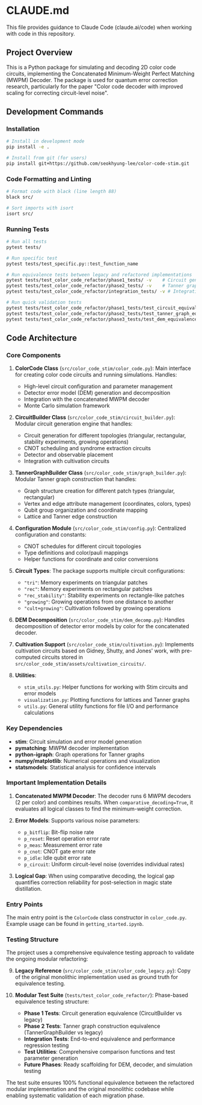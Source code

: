 # CLAUDE.md

This file provides guidance to Claude Code (claude.ai/code) when working with code in this repository.

## Project Overview

This is a Python package for simulating and decoding 2D color code circuits, implementing the Concatenated Minimum-Weight Perfect Matching (MWPM) Decoder. The package is used for quantum error correction research, particularly for the paper "Color code decoder with improved scaling for correcting circuit-level noise".

## Development Commands

### Installation
```bash
# Install in development mode
pip install -e .

# Install from git (for users)
pip install git+https://github.com/seokhyung-lee/color-code-stim.git
```

### Code Formatting and Linting
```bash
# Format code with black (line length 88)
black src/

# Sort imports with isort
isort src/
```

### Running Tests
```bash
# Run all tests
pytest tests/

# Run specific test
pytest tests/test_specific.py::test_function_name

# Run equivalence tests between legacy and refactored implementations
pytest tests/test_color_code_refactor/phase1_tests/ -v    # Circuit generation equivalence
pytest tests/test_color_code_refactor/phase2_tests/ -v    # Tanner graph equivalence
pytest tests/test_color_code_refactor/integration_tests/ -v # Integration and performance tests

# Run quick validation tests
pytest tests/test_color_code_refactor/phase1_tests/test_circuit_equivalence.py::TestPhase1CircuitEquivalence::test_quick_circuit_equivalence -v
pytest tests/test_color_code_refactor/phase2_tests/test_tanner_graph_equivalence.py::TestPhase2TannerGraphEquivalence::test_quick_graph_equivalence -v
pytest tests/test_color_code_refactor/phase3_tests/test_dem_equivalence.py::TestPhase3DEMEquivalence::test_quick_dem_equivalence -v
```

## Code Architecture

### Core Components

1. **ColorCode Class** (`src/color_code_stim/color_code.py`): Main interface for creating color code circuits and running simulations. Handles:
   - High-level circuit configuration and parameter management
   - Detector error model (DEM) generation and decomposition
   - Integration with the concatenated MWPM decoder
   - Monte Carlo simulation framework

2. **CircuitBuilder Class** (`src/color_code_stim/circuit_builder.py`): Modular circuit generation engine that handles:
   - Circuit generation for different topologies (triangular, rectangular, stability experiments, growing operations)
   - CNOT scheduling and syndrome extraction circuits
   - Detector and observable placement
   - Integration with cultivation circuits

3. **TannerGraphBuilder Class** (`src/color_code_stim/graph_builder.py`): Modular Tanner graph construction that handles:
   - Graph structure creation for different patch types (triangular, rectangular)
   - Vertex and edge attribute management (coordinates, colors, types)
   - Qubit group organization and coordinate mapping
   - Lattice and Tanner edge construction

4. **Configuration Module** (`src/color_code_stim/config.py`): Centralized configuration and constants:
   - CNOT schedules for different circuit topologies
   - Type definitions and color/pauli mappings
   - Helper functions for coordinate and color conversions

5. **Circuit Types**: The package supports multiple circuit configurations:
   - `"tri"`: Memory experiments on triangular patches
   - `"rec"`: Memory experiments on rectangular patches  
   - `"rec_stability"`: Stability experiments on rectangle-like patches
   - `"growing"`: Growing operations from one distance to another
   - `"cult+growing"`: Cultivation followed by growing operations

6. **DEM Decomposition** (`src/color_code_stim/dem_decomp.py`): Handles decomposition of detector error models by color for the concatenated decoder.

7. **Cultivation Support** (`src/color_code_stim/cultivation.py`): Implements cultivation circuits based on Gidney, Shutty, and Jones' work, with pre-computed circuits stored in `src/color_code_stim/assets/cultivation_circuits/`.

8. **Utilities**: 
   - `stim_utils.py`: Helper functions for working with Stim circuits and error models
   - `visualization.py`: Plotting functions for lattices and Tanner graphs
   - `utils.py`: General utility functions for file I/O and performance calculations

### Key Dependencies

- **stim**: Circuit simulation and error model generation
- **pymatching**: MWPM decoder implementation
- **python-igraph**: Graph operations for Tanner graphs
- **numpy/matplotlib**: Numerical operations and visualization
- **statsmodels**: Statistical analysis for confidence intervals

### Important Implementation Details

1. **Concatenated MWPM Decoder**: The decoder runs 6 MWPM decoders (2 per color) and combines results. When `comparative_decoding=True`, it evaluates all logical classes to find the minimum-weight correction.

2. **Error Models**: Supports various noise parameters:
   - `p_bitflip`: Bit-flip noise rate
   - `p_reset`: Reset operation error rate
   - `p_meas`: Measurement error rate
   - `p_cnot`: CNOT gate error rate
   - `p_idle`: Idle qubit error rate
   - `p_circuit`: Uniform circuit-level noise (overrides individual rates)

3. **Logical Gap**: When using comparative decoding, the logical gap quantifies correction reliability for post-selection in magic state distillation.

### Entry Points

The main entry point is the `ColorCode` class constructor in `color_code.py`. Example usage can be found in `getting_started.ipynb`.

### Testing Structure

The project uses a comprehensive equivalence testing approach to validate the ongoing modular refactoring:

9. **Legacy Reference** (`src/color_code_stim/color_code_legacy.py`): Copy of the original monolithic implementation used as ground truth for equivalence testing.

10. **Modular Test Suite** (`tests/test_color_code_refactor/`): Phase-based equivalence testing structure:
    - **Phase 1 Tests**: Circuit generation equivalence (CircuitBuilder vs legacy)
    - **Phase 2 Tests**: Tanner graph construction equivalence (TannerGraphBuilder vs legacy)
    - **Integration Tests**: End-to-end equivalence and performance regression testing
    - **Test Utilities**: Comprehensive comparison functions and test parameter generation
    - **Future Phases**: Ready scaffolding for DEM, decoder, and simulation testing

The test suite ensures 100% functional equivalence between the refactored modular implementation and the original monolithic codebase while enabling systematic validation of each migration phase.